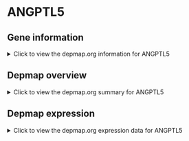 <h1>ANGPTL5</h1>

<h2>Gene information</h2>
<details>
  <summary>Click to view the depmap.org information for ANGPTL5</summary>
  <iframe src="https://depmap.org/portal/gene/ANGPTL5?tab=about" style="border:none;width:100%;height:800px"></iframe>
</details>

<h2>Depmap overview</h2>
<details>
  <summary>Click to view the depmap.org summary for ANGPTL5</summary>
  <iframe src="https://depmap.org/portal/gene/ANGPTL5?tab=overview" style="border:none;width:100%;height:800px"></iframe>
</details>

<h2>Depmap expression</h2>
<details>
  <summary>Click to view the depmap.org expression data for ANGPTL5</summary>
  <iframe src="https://depmap.org/portal/gene/ANGPTL5?tab=characterization" style="border:none;width:100%;height:800px"></iframe>
</details>


<!--
<h2>Reactome Pathway diagram</h2>
PNAME
-->


